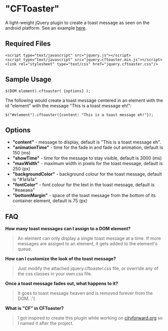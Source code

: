 "CFToaster"
=========

A light-weight jQuery plugin to create a toast message as seen on the android platform. See an example [here](http://paulyuan.ca/cftoaster/).


## Required Files
	<script type="text/javascript" src="jquery.js"></script>
	<script type="text/javascript" src="jquery.cftoaster.min.js"></script>
	<link rel="stylesheet" type="text/css" href="jquery.cftoaster.css"/>


## Sample Usage
	
    $(DOM element).cftoaster( {options} );

The following would create a toast message centered in an element with the id "element" with the message "This is a toast message eh!":

	$("#element").cftoaster({content: "This is a toast message eh!"});


## Options
* **"content"** - message to display, default is "This is a toast message eh".
* **"animationTime"** - time for the fade in and fade out animation, default is 150 (ms)
* **"showTime"** - time for the message to stay visible, default is 3000 (ms)
* **"maxWidth"** - maximum width in pixels for the toast message, default is 250 (px)
* **"backgroundColor"** - background colour for the toast message, default is "#1a1a1a"
* **"fontColor"** - font colour for the text in the toast message, default is "#eaeaea"
* **"bottomMargin"** - space of the toast message from the bottom of its container element, default is 75 (px)


## FAQ
**How many toast messages can I assign to a DOM element?**
> An element can only display a single toast message at a time. If more messages are assiged to an element, it gets added to the element's queue.

**How can I customize the look of the toast message?**
> Just modify the attached jquery.cftoaster.css file, or override any of the css classes in your own css file.

**Once a toast message fades out, what happens to it?**
> It goes to toast message heaven and is removed forever from the DOM. :'(

**What is "CF" in CFToaster?**
> I got inspired to create this plugin while working on [cityforward.org](http://cityforward.org) so I named it after the project.



